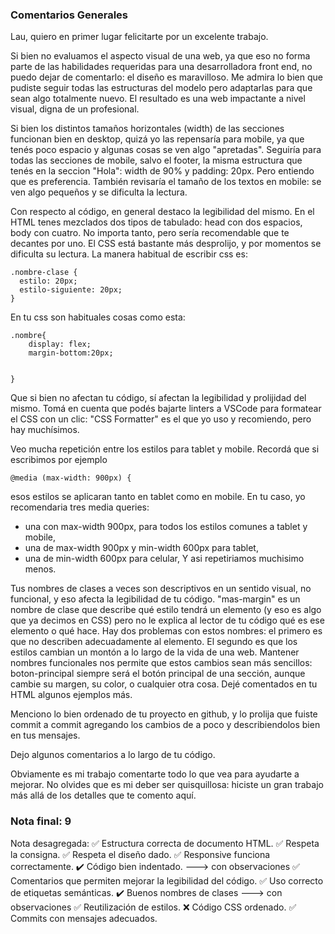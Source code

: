 ### Comentarios Generales

Lau, quiero en primer lugar felicitarte por un excelente trabajo. 

Si bien no evaluamos el aspecto visual de una web, ya que eso no forma parte de las habilidades requeridas para una desarrolladora front end, no puedo dejar de comentarlo: el diseño es maravilloso. Me admira lo bien que pudiste seguir todas las estructuras del modelo pero adaptarlas para que sean algo totalmente nuevo. El resultado es una web impactante a nivel visual, digna de un profesional. 

Si bien los distintos tamaños horizontales (width) de las secciones funcionan bien en desktop, quizá yo las repensaría para mobile, ya que tenés poco espacio y algunas cosas se ven algo "apretadas". Seguiría para todas las secciones de mobile, salvo el footer, la misma estructura que tenés en la seccion "Hola": width de 90% y padding: 20px. Pero entiendo que es preferencia. También revisaría el tamaño de los textos en mobile: se ven algo pequeños y se dificulta la lectura. 

Con respecto al código, en general destaco la legibilidad del mismo. En el HTML tenes mezclados dos tipos de tabulado: head con dos espacios, body con cuatro. No importa tanto, pero sería recomendable que te decantes por uno. El CSS está bastante más desprolijo, y por momentos se dificulta su lectura. La manera habitual de escribir css es: 

```
.nombre-clase {
  estilo: 20px;
  estilo-siguiente: 20px;
}
```

En tu css son habituales cosas como esta:

```
.nombre{
    display: flex;
    margin-bottom:20px;
    

}
```

Que si bien no afectan tu código, sí afectan la legibilidad y prolijidad del mismo. Tomá en cuenta que podés bajarte linters a VSCode para formatear el CSS con un clic: "CSS Formatter" es el que yo uso y recomiendo, pero hay muchísimos.

Veo mucha repetición entre los estilos para tablet y mobile. Recordá que si escribimos por ejemplo
```
@media (max-width: 900px) {
```

esos estilos se aplicaran tanto en tablet como en mobile. En tu caso, yo recomendaria tres media queries:
- una con max-width 900px, para todos los estilos comunes a tablet y mobile, 
- una de max-width 900px y min-width 600px para tablet, 
- una de min-width 600px para celular, 
Y asi repetiriamos muchisimo menos. 

Tus nombres de clases a veces son descriptivos en un sentido visual, no funcional, y eso afecta la legibilidad de tu código. "mas-margin" es un nombre de clase que describe qué estilo tendrá un elemento (y eso es algo que ya decimos en CSS) pero no le explica al lector de tu código qué es ese elemento o qué hace. Hay dos problemas con estos nombres: el primero es que no describen adecuadamente al elemento. El segundo es que los estilos cambian un montón a lo largo de la vida de una web. Mantener nombres funcionales nos permite que estos cambios sean más sencillos: boton-principal siempre será el botón principal de una sección, aunque cambie su margen, su color, o cualquier otra cosa. Dejé comentados en tu HTML algunos ejemplos más. 

Menciono lo bien ordenado de tu proyecto en github, y lo prolija que fuiste commit a commit agregando los cambios de a poco y describiendolos bien en tus mensajes.

Dejo algunos comentarios a lo largo de tu código. 

Obviamente es mi trabajo comentarte todo lo que vea para ayudarte a mejorar. No olvides que es mi deber ser quisquillosa: hiciste un gran trabajo más allá de los detalles que te comento aquí. 

### Nota final: 9

Nota desagregada: 
✅ Estructura correcta de documento HTML.
✅ Respeta la consigna.
✅ Respeta el diseño dado.
✅ Responsive funciona correctamente.
✔️ Código bien indentado. ---> con observaciones
✅ Comentarios que permiten mejorar la legibilidad del código.
✅ Uso correcto de etiquetas semánticas.
✔️ Buenos nombres de clases ---> con observaciones
✅ Reutilización de estilos.
❌ Código CSS ordenado.
✅ Commits con mensajes adecuados.
